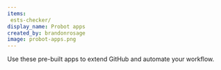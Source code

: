 ```yaml
---
items:
 ests-checker/
display_name: Probot apps
created_by: brandonrosage
image: probot-apps.png
---
```

Use these pre-built apps to extend GitHub and automate your workflow.
